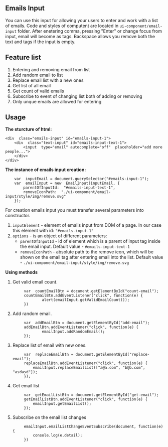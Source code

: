 ## Emails Input

You can use this input for allowing your users to enter and work with a list of emails. Code and styles of computent are located in `ui-component/email-input` folder. After enetering comma, pressing "Enter" or change focus from input, email will become as tags. Backspace allows you remove both the text and tags if the input is empty.

 ## Feature list
1. Entering and removing email from list
2. Add random email to list
3. Replace email list with a new ones
4. Get list of all email
5. Get count of valid emails
6. Subscribe to event of changing list both of adding or removing
7. Only unque emails are allowed for entering

## Usage
**The sturcture of html:**

	<div  class="emails-input" id="emails-input-1">
		<div  class="text-input" id="emails-input-text-1">
			<input  type="email" autocomplete="off"  placeholder="add more people...">
		</div>
	</div>

**The instance of emails input creation:**

		var  inputEmail = document.querySelector("#emails-input-1");
		var  emailInput = new  EmailInput(inputEmail, {
			parentOfInputId:  "#emails-input-text-1",
			removeIconPath:  "./ui-component/email-input/style/img/remove.svg"
		});
	
For creation emails input you must transfer several parameters into constructor.
1. `inputElement` - element of emails input from DOM of a page. In our case this element with id: `"#emails-input-1"`
2. `options` - is an object of different parameters:
	* `parentOfInputId` - id of element which is a parent of input tag inside the email input. Default value - `#emails-input-text-1`
	* `removeIconPath`	- absolute path to the remove icon, which will be shown on the email tag after entering email into the list. Default value - `./ui-component/email-input/style/img/remove.svg` 

**Using methods**
1. Get valid email count.
			
			var  countEmailBtn = document.getElementById("count-email");
			countEmailBtn.addEventListener("click", function(e) {
					alert(emailInput.getValidEmailCount());
			})	
2. Add random email.
			
			var  addEmailBtn = document.getElementById("add-email");
			addEmailBtn.addEventListener("click", function(e) {
					emailInput.addRandomEmail();
			});
3. Replace list of email with new ones.
		
			var  replaceEmailBtn = document.getElementById("replace-email");
			replaceEmailBtn.addEventListener("click", function(e) {
				emailInput.replaceEmailList(["a@a.com", "b@b.com", "asdasd"]);
			});
4. Get email list
			
			var  getEmailListBtn = document.getElementById("get-email");
			getEmailListBtn.addEventListener("click", function(e) {
				emailInput.getEmailList();
			});
5. Subscribe on the email list changes
			
			emailInput.emailListChangeEventSubscribe(document, function(e) {
				console.log(e.detail);
			})